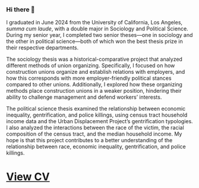 ### Hi there 👋

I graduated in June 2024 from the University of California, Los Angeles, *summa cum laude*, with a double major in Sociology and Political Science. During my senior year, I completed two senior theses—one in sociology and the other in political science—both of which won the best thesis prize in their respective departments.

The sociology thesis was a historical-comparative project that analyzed different methods of union organizing. Specifically, I focused on how construction unions organize and establish relations with employers, and how this corresponds with more employer-friendly political stances compared to other unions. Additionally, I explored how these organizing methods place construction unions in a weaker position, hindering their ability to challenge management and defend workers’ interests.

The political science thesis examined the relationship between economic inequality, gentrification, and police killings, using census tract household income data and the Urban Displacement Project’s gentrification typologies. I also analyzed the interactions between the race of the victim, the racial composition of the census tract, and the median household income. My hope is that this project contributes to a better understanding of the relationship between race, economic inequality, gentrification, and police killings.

# [View CV](https://matthewacarson.github.io/cv)
<!--
**matthewacarson/matthewacarson** is a ✨ _special_ ✨ repository because its `README.md` (this file) appears on your GitHub profile.

Here are some ideas to get you started:

- 🔭 I’m currently working on ...
- 🌱 I’m currently learning ...
- 👯 I’m looking to collaborate on ...
- 🤔 I’m looking for help with ...
- 💬 Ask me about ...
- 📫 How to reach me: ...
- 😄 Pronouns: ...
- ⚡ Fun fact: ...
-->
